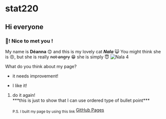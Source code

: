 # stat220
## Hi everyone
### 👋! Nice to met you ! 

My name is **Déanna** 😊 and this is my lovely cat ***Nala*** :smiley_cat: You might think she is 😠, but she is really ~~not angry~~ 😁 she is simply 😇
![Nala 4](https://user-images.githubusercontent.com/126633684/222025927-a74dd452-490b-488d-80cf-02ba7c0ec7d6.jpg)

What do you think about my page?
* it needs improvement!
- I like it!

<ol>
  <li> do it again!</li>  ***this is just to show that I can use ordered type of bullet point***
  
  

<sub> P.S. I built my page by using this link </sub> [GitHub Pages](https://github.com)

